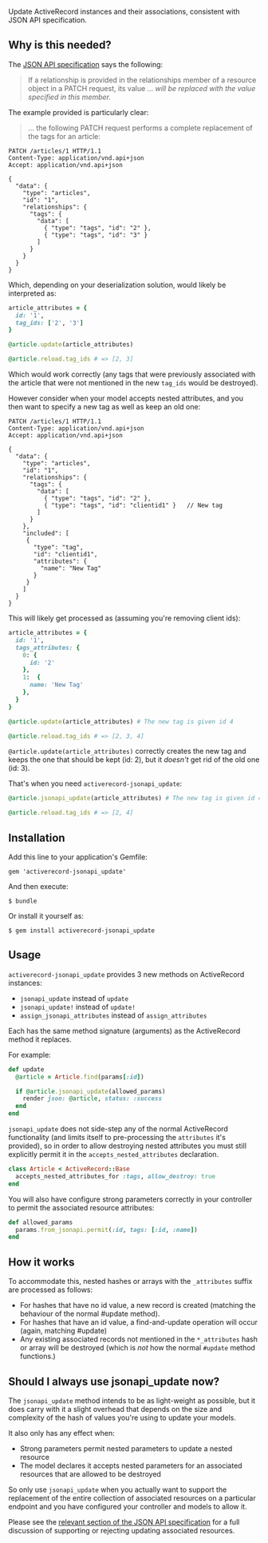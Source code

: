 Update ActiveRecord instances and their associations, consistent with JSON API specification.

## Why is this needed?

The [JSON API specification](https://jsonapi.org/format/#crud-updating-resource-relationships) says the following: 

> If a relationship is provided in the relationships member of a resource object in a PATCH request, its value ... *will be replaced with the value specified in this member.*   

The example provided is particularly clear:

> ... the following PATCH request performs a complete replacement of the tags for an article:

```
PATCH /articles/1 HTTP/1.1
Content-Type: application/vnd.api+json
Accept: application/vnd.api+json

{
  "data": {
    "type": "articles",
    "id": "1",
    "relationships": {
      "tags": {
        "data": [
          { "type": "tags", "id": "2" },
          { "type": "tags", "id": "3" }
        ]
      }
    }
  }
}
```

Which, depending on your deserialization solution, would likely be interpreted as:

```ruby
article_attributes = {
  id: '1',
  tag_ids: ['2', '3']
}                                                

@article.update(article_attributes) 

@article.reload.tag_ids # => [2, 3]
```

Which would work correctly (any tags that were previously associated with the article that were not mentioned in the new `tag_ids` would be destroyed). 

However consider when your model accepts nested attributes, and you then want to specify a new tag as well as keep an old one:

```
PATCH /articles/1 HTTP/1.1
Content-Type: application/vnd.api+json
Accept: application/vnd.api+json

{
  "data": {
    "type": "articles",
    "id": "1",
    "relationships": {
      "tags": {
        "data": [
          { "type": "tags", "id": "2" },
          { "type": "tags", "id": "clientid1" }   // New tag
        ]
      }
    },
    "included": [
     {
       "type": "tag",
       "id": "clientid1",
       "attributes": {
         "name": "New Tag"
       }
     }
    ]
  }
}
```   

This will likely get processed as (assuming you're removing client ids):

```ruby
article_attributes = {
  id: '1',
  tags_attributes: {
    0: {
      id: '2'
    },
    1:  {
      name: 'New Tag'
    },
  }
} 

@article.update(article_attributes) # The new tag is given id 4  

@article.reload.tag_ids # => [2, 3, 4]
```

`@article.update(article_attributes)` correctly creates the new tag and keeps the one that should be kept (id: 2), but it *doesn't* get rid of the old one (id: 3).

That's when you need `activerecord-jsonapi_update`:

```ruby
@article.jsonapi_update(article_attributes) # The new tag is given id 4  

@article.reload.tag_ids # => [2, 4]
```
 
## Installation

Add this line to your application's Gemfile:

    gem 'activerecord-jsonapi_update'

And then execute:

    $ bundle

Or install it yourself as:

    $ gem install activerecord-jsonapi_update

## Usage

`activerecord-jsonapi_update` provides 3 new methods on ActiveRecord instances:

* `jsonapi_update` instead of `update` 
* `jsonapi_update!` instead of `update!` 
* `assign_jsonapi_attributes` instead of `assign_attributes`

Each has the same method signature (arguments) as the ActiveRecord method it replaces.

For example:

```ruby
def update
  @article = Article.find(params[:id])

  if @article.jsonapi_update(allowed_params)
    render json: @article, status: :success
  end
end
``` 
                         
`jsonapi_update` does not side-step any of the normal ActiveRecord functionality (and limits itself to pre-processing the `attributes` it's provided), so in order to allow destroying nested attributes you must still explicitly permit it in the `accepts_nested_attributes` declaration.

```ruby
class Article < ActiveRecord::Base
  accepts_nested_attributes_for :tags, allow_destroy: true
end
```  

You will also have configure strong parameters correctly in your controller to permit the associated resource attributes:

```ruby
def allowed_params
  params.from_jsonapi.permit(:id, tags: [:id, :name])
end
```

## How it works

To accommodate this, nested hashes or arrays with the `_attributes` suffix are processed as follows:

* For hashes that have no id value, a new record is created (matching the behaviour of the normal #update
method).
* For hashes that have an id value, a find-and-update operation will occur (again, matching #update)
* Any existing associated records not mentioned in the `*_attributes` hash or array will be destroyed
(which is <i>not</i> how the normal `#update` method functions.)


## Should I always use jsonapi_update now?

The `jsonapi_update` method intends to be as light-weight as possible, but it does carry with it a slight overhead that depends on the size and complexity of the hash of values you're using to update your models.

It also only has any effect when:
* Strong parameters permit nested parameters to update a nested resource
* The model declares it accepts nested parameters for an associated resources that are allowed to be destroyed

So only use `jsonapi_update` when you actually want to support the replacement of the entire collection of associated resources on a particular endpoint and you have configured your controller and models to allow it.

Please see the [relevant section of the JSON API specification](https://jsonapi.org/format/#crud-updating-resource-relationships) for a full discussion of supporting or rejecting updating associated resources.
